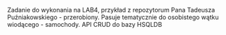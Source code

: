 Zadanie do wykonania na LAB4, 
przykład z repozytorum Pana Tadeusza Puźniakowskiego - przerobiony. 
Pasuje tematycznie do osobistego wątku wiodącego - samochody.
API CRUD do bazy HSQLDB

